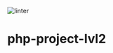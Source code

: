 ![linter](https://github.com/nekedio/php-project-lvl2/workflows/linter/badge.svg)

# php-project-lvl2
